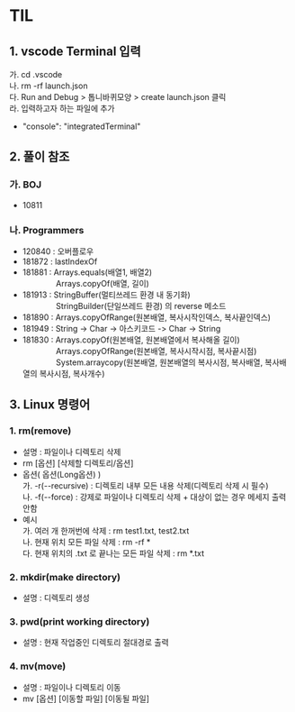 # TIL
## 1. vscode Terminal 입력
 가. cd .vscode  
 나. rm -rf launch.json  
 다. Run and Debug > 톱니바퀴모양 > create launch.json 클릭  
 라. 입력하고자 하는 파일에 추가
  - "console": "integratedTerminal"

## 2. 풀이 참조
### 가. BOJ
- 10811  
### 나. Programmers
- 120840 : 오버플로우
- 181872 : lastIndexOf
- 181881 : Arrays.equals(배열1, 배열2)
<br>&nbsp;&nbsp;&nbsp;&nbsp;&nbsp;&nbsp;&nbsp;&nbsp;&nbsp;&nbsp;&nbsp;&nbsp;&nbsp;&nbsp;
Arrays.copyOf(배열, 길이)
- 181913 : StringBuffer(멀티쓰레드 환경 내 동기화)
<br>&nbsp;&nbsp;&nbsp;&nbsp;&nbsp;&nbsp;&nbsp;&nbsp;&nbsp;&nbsp;&nbsp;&nbsp;&nbsp;&nbsp;
StringBuilder(단일쓰레드 환경) 의 reverse 메소드
- 181890 : Arrays.copyOfRange(원본배열, 복사시작인덱스, 복사끝인덱스)
- 181949 : String -> Char -> 아스키코드 -> Char -> String
- 181830 : Arrays.copyOf(원본배열, 원본배열에서 복사해올 길이)
<br>&nbsp;&nbsp;&nbsp;&nbsp;&nbsp;&nbsp;&nbsp;&nbsp;&nbsp;&nbsp;&nbsp;&nbsp;&nbsp;&nbsp;
Arrays.copyOfRange(원본배열, 복사시작시점, 복사끝시점)
<br>&nbsp;&nbsp;&nbsp;&nbsp;&nbsp;&nbsp;&nbsp;&nbsp;&nbsp;&nbsp;&nbsp;&nbsp;&nbsp;&nbsp;
System.arraycopy(원본배열, 원본배열의 복사시점, 복사배열, 복사배열의 복사시점, 복사개수)

## 3. Linux 명령어
### 1. rm(remove)
 - 설명 : 파일이나 디렉토리 삭제
 - rm [옵션] [삭제할 디렉토리/옵션]
 - 옵션( 옵션(Long옵션) )  
   가. -r(--recursive) : 디렉토리 내부 모든 내용 삭제(디렉토리 삭제 시 필수)  
   나. -f(--force) : 강제로 파일이나 디렉토리 삭제 + 대상이 없는 경우 메세지 출력 안함
 - 예시  
  가. 여러 개 한꺼번에 삭제 : rm test1.txt, test2.txt  
  나. 현재 위치 모든 파일 삭제 : rm -rf *  
  다. 현재 위치의 .txt 로 끝나는 모든 파일 삭제 : rm *.txt

### 2. mkdir(make directory)
 - 설명 : 디렉토리 생성

### 3. pwd(print working directory)
 - 설명 : 현재 작업중인 디렉토리 절대경로 출력

### 4. mv(move)
 - 설명 : 파일이나 디렉토리 이동
 - mv [옵션] [이동할 파일] [이동될 파일]